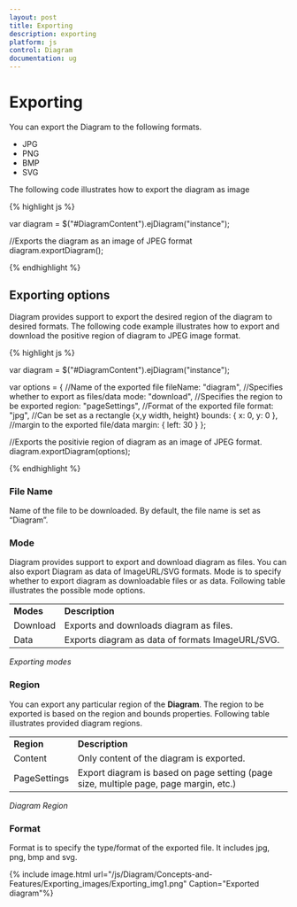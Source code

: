 ```yaml
---
layout: post
title: Exporting
description: exporting
platform: js
control: Diagram
documentation: ug
---
```


# Exporting

You can export the Diagram to the following formats.

* JPG
* PNG
* BMP
* SVG

The following code illustrates how to export the diagram as image

{% highlight js %}

var diagram = $("#DiagramContent").ejDiagram("instance");

//Exports the diagram as an image of JPEG format
diagram.exportDiagram();

{% endhighlight %}

## Exporting options

Diagram provides support to export the desired region of the diagram to desired formats. The following code example illustrates how to export and download the positive region of diagram to JPEG image format.

{% highlight js %}

var diagram = $("#DiagramContent").ejDiagram("instance");

var options = {
    //Name of the exported file
    fileName: "diagram", 
    //Specifies whether to export as files/data
    mode: "download", 
    //Specifies the region to be exported
    region: "pageSettings", 
    //Format of the exported file
    format: "jpg",
    //Can be set as a rectangle {x,y width, height}
    bounds: { x: 0, y: 0 }, 
    //margin to the exported file/data
    margin: { left: 30 }
};

//Exports the positivie region of diagram as an image of JPEG format.
diagram.exportDiagram(options);

{% endhighlight %}

### File Name

Name of the file to be downloaded. By default, the file name is set as “Diagram”.

### Mode

Diagram provides support to export and download diagram as files. You can also export Diagram as data of ImageURL/SVG formats. Mode is to specify whether to export diagram as downloadable files or as data. Following table illustrates the possible mode options.

<table>
<tr>
<td>
<b>Modes</b></td><td>
<b>Description</b></td></tr>
<tr>
<td>
Download</td><td>
Exports and downloads diagram as files. </td></tr>
<tr>
<td>
Data</td><td>
Exports diagram as data of formats ImageURL/SVG.</td></tr>
</table>

_Exporting modes_

### Region

You can export any particular region of the **Diagram**. The region to be exported is based on the region and bounds properties. Following table illustrates provided diagram regions.

<table>
<tr>
<td>
<b>Region</b></td><td>
<b>Description</b></td></tr>
<tr>
<td>
Content</td><td>
Only content of the diagram is exported.</td></tr>
<tr>
<td>
PageSettings</td><td>
Export diagram is based on page setting (page size, multiple page, page margin, etc.)</td></tr>
</table>

_Diagram Region_

### Format

Format is to specify the type/format of the exported file. It includes jpg, png, bmp and svg.

{% include image.html url="/js/Diagram/Concepts-and-Features/Exporting_images/Exporting_img1.png" Caption="Exported diagram"%}
